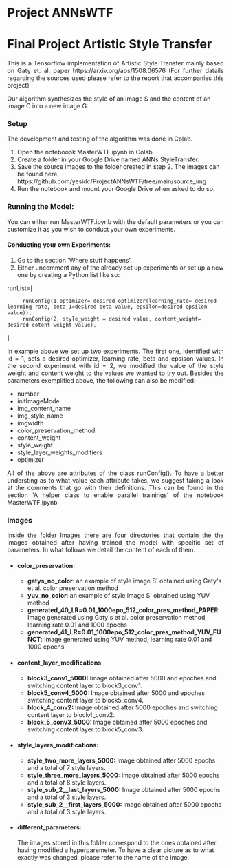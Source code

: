 # Project ANNsWTF
<h1>Final Project Artistic Style Transfer </h1>

<p  align="justify">This is a Tensorflow implementation of Artistic Style Transfer mainly based on Gaty et. al. paper https://arxiv.org/abs/1508.06576 (For further 
datails regarding the sources used please refer to the report that accompanies this project)

Our algorithm synthesizes the style of an image S and the content of an image C into a new image G. </p>




<h3> Setup</h3>
<div>
 
The development and testing of the algorithm was done in Colab.
 
<ol>
 <li> Open the noteboook MasterWTF.ipynb in Colab. </li>
 <li>Create a folder in your Google Drive named ANNs StyleTransfer.</li>
 <li>Save the source images to the folder created in step 2. The images can be found here: https://github.com/yesidc/ProjectANNsWTF/tree/main/source_img </li>
 <li> Run the notebook and mount your Google Drive when asked to do so. </li>
</ol>
</div>


<h3>Running the Model:</h3>

<p  align="justify">You can either run MasterWTF.ipynb with the default parameters or you can customize it as you wish 
to conduct your own experiments. </p>


<h4>Conducting your own Experiments: </h4>
<ol>
         <li> Go to the section 'Where stuff happens'. </li>
         <li>Either uncomment any of the already set up experiments or set up a new one by creating a Python list like so: </li>
</ol>
runList=[

         runConfig(1,optimizer= desired optimizer(learning_rate= desired learning rate, beta_1=desired beta value, epsilon=desired epsilon value)),
         runConfig(2, style_weight = desired value, content_weight= desired cotent weight value),
      
]

<p  align="justify">In example above we set up two experiments. The first one, identified with id = 1, sets a desired optimizer, learning rate, beta and epsison values. 
In the second experiment with id = 2, we modified the value of the style weight and content weight to the values we wanted to try out. 
Besides the parameters exemplified above, the following can also be modified: </p>

<ul>
         <li>number </li>

<li> initImageMode </li>

<li> img_content_name </li>

<li> img_style_name </li>

<li> imgwidth </li>

<li> color_preservation_method </li>

<li> content_weight </li>

<li> style_weight </li>

<li> style_layer_weights_modifiers </li>

<li> optimizer </li>
</ul>                

<p align= "justify"> All of the above are attributes of the class runConfig(). To have a better understing as to what value each attribute
takes, we suggest taking a look at the comments that go with their definitions. This can be found in the section
'A helper class to enable parallel trainings' of the notebook MasterWTF.ipynb</p>

<h3>Images </h3>
<p align= "justify"> Inside the folder Images there are four directories that contain the the images obtained after having trained the
model with specific set of parameters. In what follows we detail the content of each of them.</p>
<ul>
 <li><p align= "justify"> <h4>color_preservation:</h4> <ul><li><strong>gatys_no_color</strong>: an example of style image S' obtained using Gaty's et al. color preservation method </li>
  <li><strong>yuv_no_color</strong>: an example of style image S' obtained using YUV method</li>
  <li><strong>generated_40_LR=0.01_1000epo_512_color_pres_method_PAPER</strong>: Image generated using Gaty's et al. color preservation method, learning rate 0.01
   and 1000 epochs</li><li> <strong>generated_41_LR=0.01_1000epo_512_color_pres_method_YUV_FUNCT</strong>: Image generated using YUV method, learning rate 0.01 and
  1000 epochs</li></ul></li>
 <li><h4>content_layer_modifications</h4><ul>
  <li><strong>block3_conv1_5000:</strong> Image obtained after 5000 and epoches and switching content layer to block3_conv1. </li>
  <li><strong>block5_conv4_5000: </strong>Image obtained after 5000 and epoches switching content layer to block5_conv4.</li>
  <li><strong>block_4_conv2: </strong>Image obtained after 5000 epoches and switching content layer to block4_conv2.</li>
  <li><strong>block_5_conv3_5000: </strong>Image obtained after 5000 epoches and switching content layer to block5_conv3.</li></ul></li>
 <li><h4>style_layers_modifications:</h4>
  <ul><li><strong>style_two_more_layers_5000: </strong>Image obtained after 5000 epochs and a total of 7 style layers.</li>
   <li><strong>style_three_more_layers_5000: </strong>Image obtained after 5000 epochs and a total of 8 style layers.</li>
   <li><strong>style_sub_2__last_layers_5000: </strong>Image obtained after 5000 epochs and a total of 3 style layers.</li>
   <li><strong>style_sub_2__first_layers_5000: </strong>Image obtained after 5000 epochs and a total of 3 style layers.</li></ul></li>
 <li><h4>different_parameters: </h4>The images stored in this folder correspond to the ones obtained after having modified a hyperparemeter. 
 To have a clear picture as to what exactly was changed, please refer to the name of the image.</li>
 
